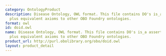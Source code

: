 ```yaml
---
category: OntologyProduct
description: Disease Ontology, OWL format. This file contains DO's is_a asserted hierarchy
  plus equivalent axioms to other OBO Foundry ontologies.
format: owl
id: doid.owl
name: Disease Ontology, OWL format. This file contains DO's is_a asserted hierarchy
  plus equivalent axioms to other OBO Foundry ontologies.
product_url: http://purl.obolibrary.org/obo/doid.owl
layout: product_detail
---
```

